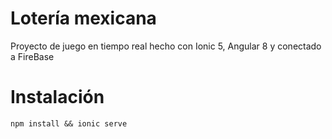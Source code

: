 # Lotería mexicana

Proyecto de juego en tiempo real hecho con Ionic 5, Angular 8 y conectado a FireBase

# Instalación

`npm install && ionic serve`
